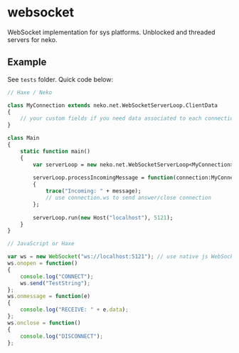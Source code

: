 # websocket #

WebSocket implementation for sys platforms. Unblocked and threaded servers for neko.

## Example

See `tests` folder. Quick code below:

```haxe
// Haxe / Neko

class MyConnection extends neko.net.WebSocketServerLoop.ClientData
{
	// your custom fields if you need data associated to each connection
}

class Main
{
	static function main()
	{
		var serverLoop = new neko.net.WebSocketServerLoop<MyConnection>(function(socket) return new MyConnection(socket));
		
		serverLoop.processIncomingMessage = function(connection:MyConnection, message:String)
		{
			trace("Incoming: " + message);
			// use connection.ws to send answer/close connection
		};
		
		serverLoop.run(new Host("localhost"), 5121);   
	}
}
```

```javascript
// JavaScript or Haxe

var ws = new WebSocket("ws://localhost:5121"); // use native js WebSocket class (js.html.WebSocket in haxe)
ws.onopen = function()
{
	console.log("CONNECT");
	ws.send("TestString");
};
ws.onmessage = function(e)
{
	console.log("RECEIVE: " + e.data);
};
ws.onclose = function()
{
	console.log("DISCONNECT");
};
```
